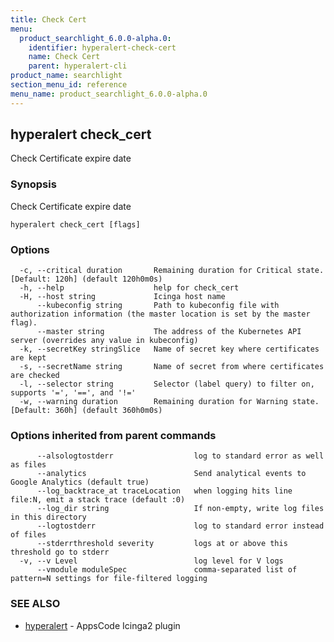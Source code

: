```yaml
---
title: Check Cert
menu:
  product_searchlight_6.0.0-alpha.0:
    identifier: hyperalert-check-cert
    name: Check Cert
    parent: hyperalert-cli
product_name: searchlight
section_menu_id: reference
menu_name: product_searchlight_6.0.0-alpha.0
---
```

## hyperalert check_cert

Check Certificate expire date

### Synopsis

Check Certificate expire date

```
hyperalert check_cert [flags]
```

### Options

```
  -c, --critical duration       Remaining duration for Critical state. [Default: 120h] (default 120h0m0s)
  -h, --help                    help for check_cert
  -H, --host string             Icinga host name
      --kubeconfig string       Path to kubeconfig file with authorization information (the master location is set by the master flag).
      --master string           The address of the Kubernetes API server (overrides any value in kubeconfig)
  -k, --secretKey stringSlice   Name of secret key where certificates are kept
  -s, --secretName string       Name of secret from where certificates are checked
  -l, --selector string         Selector (label query) to filter on, supports '=', '==', and '!='
  -w, --warning duration        Remaining duration for Warning state. [Default: 360h] (default 360h0m0s)
```

### Options inherited from parent commands

```
      --alsologtostderr                  log to standard error as well as files
      --analytics                        Send analytical events to Google Analytics (default true)
      --log_backtrace_at traceLocation   when logging hits line file:N, emit a stack trace (default :0)
      --log_dir string                   If non-empty, write log files in this directory
      --logtostderr                      log to standard error instead of files
      --stderrthreshold severity         logs at or above this threshold go to stderr
  -v, --v Level                          log level for V logs
      --vmodule moduleSpec               comma-separated list of pattern=N settings for file-filtered logging
```

### SEE ALSO

* [hyperalert](/docs/reference/hyperalert/hyperalert.md)	 - AppsCode Icinga2 plugin


